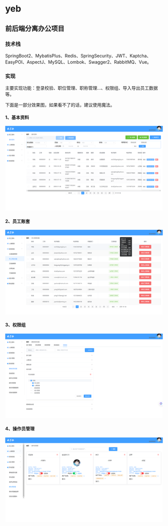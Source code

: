 # yeb
## 前后端分离办公项目

### 技术栈

  SpringBoot2、MybatisPlus、Redis、SpringSecurity、JWT、Kaptcha、EasyPOI、AspectJ、MySQL、Lombok、Swagger2、RabbitMQ、Vue。
  
### 实现
  
  主要实现功能：登录校验、职位管理、职称管理...、权限组、导入导出员工数据等。
  
  下面是一部分效果图，如果看不了的话，建议使用魔法。

#### 1、基本资料
 ![image](https://github.com/yuhui156551/yeb/blob/master/imgs/basic.png)
#### 2、员工账套
 ![image](https://github.com/yuhui156551/yeb/blob/master/imgs/salary.png)
#### 3、权限组
 ![image](https://github.com/yuhui156551/yeb/blob/master/imgs/Per.png)
#### 4、操作员管理
 ![image](https://github.com/yuhui156551/yeb/blob/master/imgs/Opera.png)
